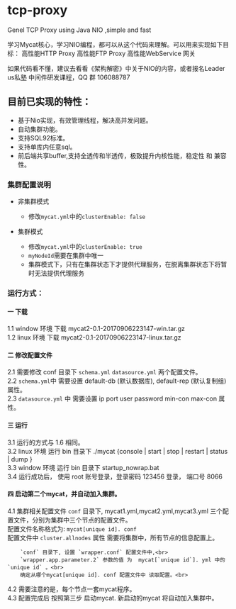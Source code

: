 # tcp-proxy
Genel TCP Proxy using Java NIO ,simple and fast

学习Mycat核心，学习NIO编程，都可以从这个代码来理解。可以用来实现如下目标：
高性能HTTP Proxy
高性能FTP Proxy
高性能WebService 网关

如果代码看不懂，建议去看看《架构解密》中关于NIO的内容，或者报名Leader us私塾 中间件研发课程，QQ 群 106088787 




## 目前已实现的特性：

*  基于Nio实现，有效管理线程，解决高并发问题。
*  自动集群功能。
*  支持SQL92标准。
*  支持单库内任意sql。
*  前后端共享buffer,支持全透传和半透传，极致提升内核性能，稳定性 和 兼容性。



### 集群配置说明

- 非集群模式
  - 修改`mycat.yml`中的`clusterEnable: false`


- 集群模式
  - 修改`mycat.yml`中的`clusterEnable: true`
  - `myNodeId`需要在集群中唯一
  - 集群模式下，只有在集群状态下才提供代理服务，在脱离集群状态下将暂时无法提供代理服务



### 运行方式：

#### 一 下载

   1.1  window 环境 下载 mycat2-0.1-20170906223147-win.tar.gz <br>
   1.2  linux 环境 下载 mycat2-0.1-20170906223147-linux.tar.gz<br>

#### 二 修改配置文件

   2.1  需要修改 conf 目录下 `schema.yml` `datasource.yml` 两个配置文件。<br>
   2.2  `schema.yml`中 需要设置 default-db (默认数据库), default-rep (默认复制组) 属性。<br>
   2.3  `datasource.yml` 中 需要设置 ip port user password min-con max-con 属性。<br>

#### 三 运行

   3.1  运行的方式与 1.6 相同。<br>
   3.2  linux 环境 运行 bin 目录下 ./mycat {console | start | stop | restart | status | dump }<br>
   3.3  window 环境 运行 bin 目录下 startup_nowrap.bat<br>
   3.4  运行成功后， 使用 root 账号登录，登录密码 123456 登录， 端口号 8066<br>

#### 四 启动第二个mycat，并自动加入集群。

   4.1  集群相关配置文件
        `conf` 目录下, mycat1.yml,mycat2.yml,mycat3.yml 三个配置文件，分别为集群中三个节点的配置文件。<br>
        配置文件名称格式为: `mycat[unique id]. conf`<br>
        配置文件中 `cluster.allnodes` 属性 需要将集群中，所有节点的信息配置上。<br>
    
        `conf` 目录下, 设置 `wrapper.conf` 配置文件中,<br>
        `wrapper.app.parameter.2` 参数的值 为  mycat[`unique id`]. yml 中的  `unique id` 。<br>
        确定从哪个mycat[unique id]. conf 配置文件中 读取配置。<br>
   4.2  需要注意的是，每个节点一套mycat程序。<br>
   4.3  配置完成后 按照第三步 启动mycat. 新启动的mycat 将自动加入集群中。<br>
